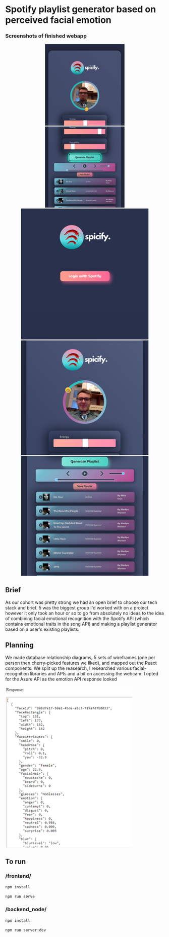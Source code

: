 # Spotify playlist generator based on perceived facial emotion

### Screenshots of finished webapp
<p align="center">
<img src="https://raw.githubusercontent.com/Ollie-Boyd/spotify-facial-emotion/master/screenshots/Screen_Recording_2020_08_25_at_17_42_46.gif" width=50% height=auto%>
  <img src="https://raw.githubusercontent.com/Ollie-Boyd/spotify-facial-emotion/master/screenshots/Screen_Recording_2020_08_25_at_17_42_46%20(1).gif" width=50% height=auto%>
 <img src="https://raw.githubusercontent.com/Ollie-Boyd/spotify-facial-emotion/master/screenshots/spicify_login.png" width=80% height=auto%>
  <img src="https://raw.githubusercontent.com/Ollie-Boyd/spotify-facial-emotion/master/screenshots/cam_view.png" width=80% height=auto%>
 <img src="https://raw.githubusercontent.com/Ollie-Boyd/spotify-facial-emotion/master/screenshots/playlist_view.png" width=80% height=auto%>
</p>

## Brief
As our cohort was pretty strong we had an open brief to choose our tech stack and brief.
5 was the biggest group I'd worked with on a project however it only took an hour or so to go from absolutely no ideas to the idea of combining facial emotional recognition with the Spotify API (which contains emotional traits in the song API) and making a playlist generator based on a user's existing playlists. 

## Planning
We made database relationship diagrams, 5 sets of wireframes (one per person then cherry-picked features we liked), and mapped out the React components. 
We split up the reasearch, I researched various facial-recognition libraries and APIs and a bit on accessing the webcam. I opted for the Azure API as the emotion API response looked 

 <img src="
https://raw.githubusercontent.com/Ollie-Boyd/spotify-facial-emotion/master/screenshots/api.png" width=80% height=auto%>



## To run

### /frontend/

```
npm install
```
```
npm run serve
```

### /backend_node/

```
npm install
```
```
npm run server:dev
```

